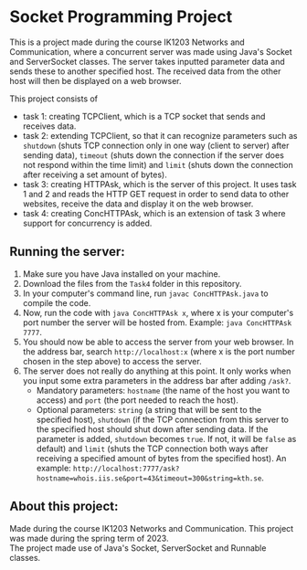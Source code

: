 # Socket Programming Project
<!--This is a repository for a project in the course IK1203 Networks and Communcation spring term 2023. The repository should contain all tasks for the project and will be updated during the course of the project. This repository is made as way to keep all tasks and their source code collected in one place.

This project was made by Roy L.-->

This is a project made during the course IK1203 Networks and Communication, where a concurrent server was made using Java's Socket and ServerSocket classes. The server takes inputted parameter data and sends these to another specified host. The received data from the other host will then be displayed on a web browser. 
  
This project consists of
 - task 1: creating TCPClient, which is a TCP socket that sends and receives data.
 - task 2: extending TCPClient, so that it can recognize parameters such as `shutdown` (shuts TCP connection only in one way (client to server) after sending data), `timeout` (shuts down the connection if the server does not respond within the time limit) and `limit` (shuts down the connection after receiving a set amount of bytes).
 - task 3: creating HTTPAsk, which is the server of this project. It uses task 1 and 2 and reads the HTTP GET request in order to send data to other websites, receive the data and display it on the web browser.
 - task 4: creating ConcHTTPAsk, which is an extension of task 3 where support for concurrency is added.

## Running the server:
 1. Make sure you have Java installed on your machine.
 2. Download the files from the `Task4` folder in this repository.
 3. In your computer's command line, run `javac ConcHTTPAsk.java` to compile the code.
 4. Now, run the code with `java ConcHTTPAsk x`, where x is your computer's port number the server will be hosted from. Example: `java ConcHTTPAsk 7777`.
 5. You should now be able to access the server from your web browser. In the address bar, search `http://localhost:x` (where x is the port number chosen in the step above) to access the server.
 6. The server does not really do anything at this point. It only works when you input some extra parameters in the address bar after adding `/ask?`. 
    - Mandatory parameters: `hostname` (the name of the host you want to access) and `port` (the port needed to reach the host). 
    - Optional parameters: `string` (a string that will be sent to the specified host), `shutdown` (if the TCP connection from this server to the specified host should shut down after sending data. If the parameter is added, `shutdown` becomes `true`. If not, it will be `false` as default) and `limit` (shuts the TCP connection both ways after receiving a specified amount of bytes from the specified host).
    An example: `http://localhost:7777/ask?hostname=whois.iis.se&port=43&timeout=300&string=kth.se`.

## About this project:
Made during the course IK1203 Networks and Communication.
This project was made during the spring term of 2023.  
The project made use of Java's Socket, ServerSocket and Runnable classes. 
